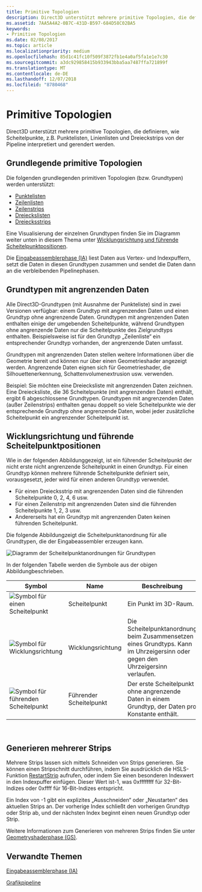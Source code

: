 ```yaml
---
title: Primitive Topologien
description: Direct3D unterstützt mehrere primitive Topologien, die definieren, wie Scheitelpunkte, z.B. Punktelisten, Zeilenlisten und Dreieckstrips von der Pipeline interpretiert und gerendert werden.
ms.assetid: 7AA5A4A2-0B7C-431D-B597-684D58C02BA5
keywords:
- Primitive Topologien
ms.date: 02/08/2017
ms.topic: article
ms.localizationpriority: medium
ms.openlocfilehash: 85d1c41fc10f509f3872fb1e4a0af5fa1e1e7c30
ms.sourcegitcommit: a3dc929858415b933943bba5aa7487ffa721899f
ms.translationtype: MT
ms.contentlocale: de-DE
ms.lasthandoff: 12/07/2018
ms.locfileid: "8780468"
---
```

# <a name="primitive-topologies"></a>Primitive Topologien


Direct3D unterstützt mehrere primitive Topologien, die definieren, wie Scheitelpunkte, z.B. Punktelisten, Linienlisten und Dreieckstrips von der Pipeline interpretiert und gerendert werden.

## <a name="span-idprimitivetypesspanspan-idprimitivetypesspanspan-idprimitivetypesspanbasic-primitive-topologies"></a><span id="Primitive_Types"></span><span id="primitive_types"></span><span id="PRIMITIVE_TYPES"></span>Grundlegende primitive Topologien


Die folgenden grundlegenden primitiven Topologien (bzw. Grundtypen) werden unterstützt:

-   [Punktelisten](point-lists.md)
-   [Zeilenlisten](line-lists.md)
-   [Zeilenstrips](line-strips.md)
-   [Dreieckslisten](triangle-lists.md)
-   [Dreiecksstrips](triangle-strips.md)

Eine Visualisierung der einzelnen Grundtypen finden Sie im Diagramm weiter unten in diesem Thema unter [Wicklungsrichtung und führende Scheitelpunktpositionen](#winding-direction-and-leading-vertex-positions).

Die [Eingabeassemblerphase (IA)](input-assembler-stage--ia-.md) liest Daten aus Vertex- und Indexpuffern, setzt die Daten in diesen Grundtypen zusammen und sendet die Daten dann an die verbleibenden Pipelinephasen.

## <a name="span-idprimitiveadjacencyspanspan-idprimitiveadjacencyspanspan-idprimitiveadjacencyspanprimitive-adjacency"></a><span id="Primitive_Adjacency"></span><span id="primitive_adjacency"></span><span id="PRIMITIVE_ADJACENCY"></span>Grundtypen mit angrenzenden Daten


Alle Direct3D-Grundtypen (mit Ausnahme der Punkteliste) sind in zwei Versionen verfügbar: einem Grundtyp mit angrenzenden Daten und einen Grundtyp ohne angrenzende Daten. Grundtypen mit angrenzenden Daten enthalten einige der umgebenden Scheitelpunkte, während Grundtypen ohne angrenzende Daten nur die Scheitelpunkte des Zielgrundtyps enthalten. Beispielsweise ist für den Grundtyp „Zeilenliste“ ein entsprechender Grundtyp vorhanden, der angrenzende Daten umfasst.

Grundtypen mit angrenzenden Daten stellen weitere Informationen über die Geometrie bereit und können nur über einen Geometrieshader angezeigt werden. Angrenzende Daten eignen sich für Geometrieshader, die Silhouettenerkennung, Schattenvolumenextrusion usw. verwenden.

Beispiel: Sie möchten eine Dreiecksliste mit angrenzenden Daten zeichnen. Eine Dreiecksliste, die 36 Scheitelpunkte (mit angrenzenden Daten) enthält, ergibt 6 abgeschlossene Grundtypen. Grundtypen mit angrenzenden Daten (außer Zeilenstrips) enthalten genau doppelt so viele Scheitelpunkte wie der entsprechende Grundtyp ohne angrenzende Daten, wobei jeder zusätzliche Scheitelpunkt ein angrenzender Scheitelpunkt ist.

## <a name="span-idwindingdirectionandleadingvertexpositionsspanspan-idwindingdirectionandleadingvertexpositionsspanspan-idwindingdirectionandleadingvertexpositionsspanspan-idwinding-direction-and-leading-vertex-positionsspanwinding-direction-and-leading-vertex-positions"></a><span id="Winding_Direction_and_Leading_Vertex_Positions"></span><span id="winding_direction_and_leading_vertex_positions"></span><span id="WINDING_DIRECTION_AND_LEADING_VERTEX_POSITIONS"></span><span id="winding-direction-and-leading-vertex-positions"></span>Wicklungsrichtung und führende Scheitelpunktpositionen


Wie in der folgenden Abbildunggezeigt, ist ein führender Scheitelpunkt der nicht erste nicht angrenzende Scheitelpunkt in einen Grundtyp. Für einen Grundtyp können mehrere führende Scheitelpunkte definiert sein, vorausgesetzt, jeder wird für einen anderen Grundtyp verwendet.

-   Für einen Dreiecksstrip mit angrenzenden Daten sind die führenden Scheitelpunkte 0, 2, 4, 6 usw.
-   Für einen Zeilenstrip mit angrenzenden Daten sind die führenden Scheitelpunkte 1, 2, 3 usw.
-   Andererseits hat ein Grundtyp mit angrenzenden Daten keinen führenden Scheitelpunkt.

Die folgende Abbildungzeigt die Scheitelpunktanordnung für alle Grundtypen, die der Eingabeassembler erzeugen kann.

![Diagramm der Scheitelpunktanordnungen für Grundtypen](images/d3d10-primitive-topologies.png)

In der folgenden Tabelle werden die Symbole aus der obigen Abbildungbeschrieben.

| Symbol                                                                                   | Name              | Beschreibung                                                                         |
|------------------------------------------------------------------------------------------|-------------------|-------------------------------------------------------------------------------------|
| ![Symbol für einen Scheitelpunkt](images/d3d10-primitive-topologies-vertex.png)                     | Scheitelpunkt            | Ein Punkt im 3D-Raum.                                                                |
| ![Symbol für Wicklungsrichtung](images/d3d10-primitive-topologies-winding-direction.png) | Wicklungsrichtung | Die Scheitelpunktanordnung beim Zusammensetzen eines Grundtyps. Kann im Uhrzeigersinn oder gegen den Uhrzeigersinn verlaufen. |
| ![Symbol für führenden Scheitelpunkt](images/d3d10-primitive-topologies-leading-vertex.png)       | Führender Scheitelpunkt    | Der erste Scheitelpunkt ohne angrenzende Daten in einem Grundtyp, der Daten pro Konstante enthält.       |

 

## <a name="span-idgeneratingmultiplestripsspanspan-idgeneratingmultiplestripsspanspan-idgeneratingmultiplestripsspangenerating-multiple-strips"></a><span id="Generating_Multiple_Strips"></span><span id="generating_multiple_strips"></span><span id="GENERATING_MULTIPLE_STRIPS"></span>Generieren mehrerer Strips


Mehrere Strips lassen sich mittels Schneiden von Strips generieren. Sie können einen Stripschnitt durchführen, indem Sie ausdrücklich die HSLS-Funktion [RestartStrip](https://msdn.microsoft.com/library/windows/desktop/bb509660) aufrufen, oder indem Sie einen besonderen Indexwert in den Indexpuffer einfügen. Dieser Wert ist-1, was 0xffffffff für 32-Bit-Indizes oder 0xffff für 16-Bit-Indizes entspricht.

Ein Index von -1 gibt ein explizites „Ausschneiden“ oder „Neustarten“ des aktuellen Strips an. Der vorherige Index schließt den vorherigen Grundtyp oder Strip ab, und der nächsten Index beginnt einen neuen Grundtyp oder Strip.

Weitere Informationen zum Generieren von mehreren Strips finden Sie unter [Geometryshaderphase (GS)](geometry-shader-stage--gs-.md).

## <a name="span-idrelated-topicsspanrelated-topics"></a><span id="related-topics"></span>Verwandte Themen


[Eingabeassemblerphase (IA)](input-assembler-stage--ia-.md)

[Grafikpipeline](graphics-pipeline.md)

 

 




